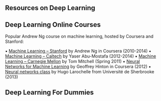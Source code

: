 ## Resources on Deep Learning

## Deep Learning Online Courses

Popular Andrew Ng course on machine learning, hosted by Coursera and Stanford:

▪  [Machine Learning – Stanford](https://class.coursera.org/ml-005) by Andrew Ng in Coursera (2010-2014)
▪  [Machine Learning – Caltech](http://work.caltech.edu/lectures.html) by Yaser Abu-Mostafa (2012-2014)
▪  [Machine Learning – Carnegie Mellon](http://www.cs.cmu.edu/~tom/10701_sp11/lectures.shtml) by Tom Mitchell (Spring 2011)
▪  [Neural Networks for Machine Learning](https://class.coursera.org/neuralnets-2012-001) by Geoffrey Hinton in Coursera (2012)
▪  [Neural networks class](https://www.youtube.com/playlist?list=PL6Xpj9I5qXYEcOhn7TqghAJ6NAPrNmUBH) by Hugo Larochelle from Université de Sherbrooke (2013)


## Deep Learning For Dummies


